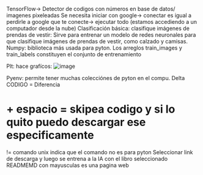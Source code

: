 TensorFlow-> Detector de codigos con números en base de datos/ imagenes pixeleadas
Se necesita iniciar con google-> conectar es igual a perdirle a google que te conecte-> ejecutar todo (estamos accediendo a un computador desde la nube)
Clasificación básica: clasifique imágenes de prendas de vestir:
Sirve para entrenar un modelo de redes neuronales para que clasifique imágenes de prendas de vestir, como calzado y camisas.
Numpy: biblioteca más usada para pyton.
Los arreglos train_images y train_labels constituyen el conjunto de entrenamiento

Plt: hace grafícos:
![image](https://github.com/Marijou/audiv027-2024-1/assets/163590875/d0cea1f5-50b8-4a6e-8013-1ea10f229794)


Pyenv: permite tener muchas colecciónes de pyton en el compu.
Delta CODIGO = Diferencia
# + espacio = skipea codigo y si lo quito puedo descargar ese especificamente 
!= comando unix indica que el comando no es para pyton 
Seleccionar link de descarga y luego se entrena a la IA con el libro seleccionado 
READMEMD con mayusculas es una pagina web
